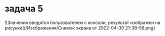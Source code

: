 # задача 5
![Значения вводятся пользователем с консоли, результат изображен на рисунке](/Изображения/Снимок экрана от 2022-04-30 21-38-56.png)
